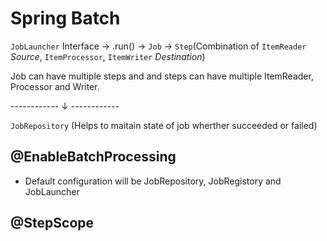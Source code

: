 # Spring Batch
`JobLauncher` Interface &rarr; .run() &rarr; `Job` &rarr; `Step`(Combination of `ItemReader` *Source*, `ItemProcessor`, `ItemWriter` *Destination*) 

Job can have multiple steps and and steps can have multiple ItemReader, Processor and Writer.

------------ &darr; ------------

`JobRepository` (Helps to maitain state of job wherther succeeded or failed)

## @EnableBatchProcessing
* Default configuration will be JobRepository, JobRegistory and JobLauncher

## @StepScope